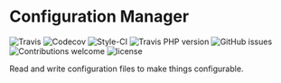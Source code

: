 Configuration Manager
=====================

[travis]: https://img.shields.io/travis/hschulz/configuration-manager.svg?style=flat-square
[codecov]: https://img.shields.io/codecov/c/github/hschulz/configuration-manager.svg?style=flat-square
[travis-php]: https://img.shields.io/travis/php-v/hschulz/configuration-manager.svg?style=flat-square
[github-issues]: https://img.shields.io/github/issues/hschulz/configuration-manager.svg?style=flat-square
[contrib-welcome]: https://img.shields.io/badge/contributions-welcome-blue.svg?style=flat-square
[license]: https://img.shields.io/github/license/hschulz/configuration-manager.svg?style=flat-square
[styleci-badge]: https://styleci.io/repos/130553513/shield

![Travis][travis] ![Codecov][codecov] ![Style-CI][styleci-badge] ![Travis PHP version][travis-php] ![GitHub issues][github-issues] ![Contributions welcome][contrib-welcome] ![license][license]

Read and write configuration files to make things configurable.
